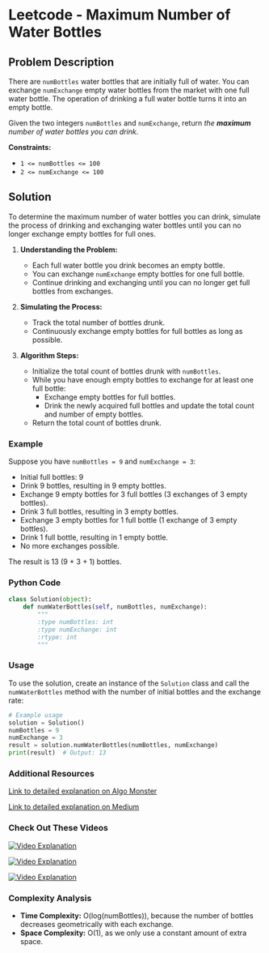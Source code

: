 # Leetcode - Maximum Number of Water Bottles

## Problem Description

There are `numBottles` water bottles that are initially full of water. You can exchange `numExchange` empty water bottles from the market with one full water bottle. The operation of drinking a full water bottle turns it into an empty bottle.

Given the two integers `numBottles` and `numExchange`, return *the **maximum** number of water bottles you can drink*.

**Constraints:**
- `1 <= numBottles <= 100`
- `2 <= numExchange <= 100`

## Solution

To determine the maximum number of water bottles you can drink, simulate the process of drinking and exchanging water bottles until you can no longer exchange empty bottles for full ones.

1. **Understanding the Problem:**
   - Each full water bottle you drink becomes an empty bottle.
   - You can exchange `numExchange` empty bottles for one full bottle.
   - Continue drinking and exchanging until you can no longer get full bottles from exchanges.

2. **Simulating the Process:**
   - Track the total number of bottles drunk.
   - Continuously exchange empty bottles for full bottles as long as possible.

3. **Algorithm Steps:**
   - Initialize the total count of bottles drunk with `numBottles`.
   - While you have enough empty bottles to exchange for at least one full bottle:
     - Exchange empty bottles for full bottles.
     - Drink the newly acquired full bottles and update the total count and number of empty bottles.
   - Return the total count of bottles drunk.

### Example

Suppose you have `numBottles = 9` and `numExchange = 3`:

- Initial full bottles: 9
- Drink 9 bottles, resulting in 9 empty bottles.
- Exchange 9 empty bottles for 3 full bottles (3 exchanges of 3 empty bottles).
- Drink 3 full bottles, resulting in 3 empty bottles.
- Exchange 3 empty bottles for 1 full bottle (1 exchange of 3 empty bottles).
- Drink 1 full bottle, resulting in 1 empty bottle.
- No more exchanges possible.

The result is 13 (9 + 3 + 1) bottles.

### Python Code

```python
class Solution(object):
    def numWaterBottles(self, numBottles, numExchange):
        """
        :type numBottles: int
        :type numExchange: int
        :rtype: int
        """

```

### Usage

To use the solution, create an instance of the `Solution` class and call the `numWaterBottles` method with the number of initial bottles and the exchange rate:

```python
# Example usage
solution = Solution()
numBottles = 9
numExchange = 3
result = solution.numWaterBottles(numBottles, numExchange)
print(result)  # Output: 13
```

### Additional Resources

[Link to detailed explanation on Algo Monster](https://algo.monster/liteproblems/1518)

[Link to detailed explanation on Medium](https://medium.com/@yy929058/leetcode-1518-water-bottles-193ba5261861)

### Check Out These Videos

[![Video Explanation](https://img.youtube.com/vi/V4d6xym5efE/mqdefault.jpg)](https://youtu.be/V4d6xym5efE)

[![Video Explanation](https://img.youtube.com/vi/7CIh3omq_ns/mqdefault.jpg)](https://youtu.be/7CIh3omq_ns)

[![Video Explanation](https://img.youtube.com/vi/BCRV8JIyj3k/mqdefault.jpg)](https://youtu.be/BCRV8JIyj3k)

### Complexity Analysis

- **Time Complexity:** O(log(numBottles)), because the number of bottles decreases geometrically with each exchange.
- **Space Complexity:** O(1), as we only use a constant amount of extra space.